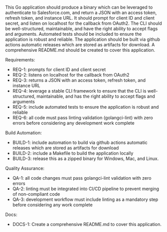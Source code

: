 This Go application should produce a binary which can be leveraged to authenticate to Salesforce.com, and return a JSON with an access token, refresh token, and instance URL. It should prompt for client ID and client secret, and listen on localhost for the callback from OAuth2. The CLI should be well-structured, maintainable, and have the right ability to accept flags and arguments. Automated tests should be included to ensure the application is robust and reliable. The application should be built via github actions automatic releases which are stored as artifacts for download. A comprehensive README.md should be created to cover this application.

Requirements:

- REQ-1: prompts for client ID and client secret
- REQ-2: listens on localhost for the callback from OAuth2
- REQ-3: returns a JSON with an access token, refresh token, and instance URL
- REQ-4: leverage a stable CLI framework to ensure that the CLI is well-structured, maintainable, and has the right ability to accept flags and arguments
- REQ-5: include automated tests to ensure the application is robust and reliable
- REQ-6: all code must pass linting validation (golangci-lint) with zero errors before considering any development work complete

Build Automation:

- BUILD-1: include automation to build via github actions automatic releases which are stored as artifacts for download
- BUILD-2: include a Makefile to build the application locally
- BUILD-3: release this as a zipped binary for Windows, Mac, and Linux.

Quality Assurance:

- QA-1: all code changes must pass golangci-lint validation with zero errors
- QA-2: linting must be integrated into CI/CD pipeline to prevent merging of non-compliant code
- QA-3: development workflow must include linting as a mandatory step before considering any work complete

Docs:

- DOCS-1: Create a comprehensive README.md to cover this application.
